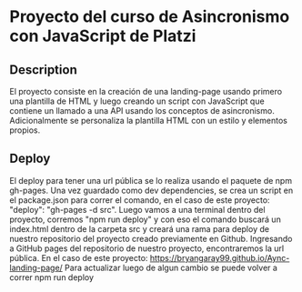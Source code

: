 # Proyecto del curso de Asincronismo con JavaScript de Platzi

## Description 
El proyecto consiste en la creación de una landing-page usando primero una plantilla de HTML 
y luego creando un script con JavaScript que contiene un llamado a una API usando los conceptos de asincronismo. 
Adicionalmente se personaliza la plantilla HTML con un estilo y elementos propios. 

## Deploy 
El deploy para tener una url pública se lo realiza usando el paquete de npm gh-pages. Una vez guardado como dev
dependencies, se crea un script en el package.json para correr el comando, en el caso de este proyecto:
"deploy": "gh-pages -d src". Luego vamos a una terminal dentro del proyecto, corremos "npm run deploy" y con eso
el comando buscará un index.html dentro de la carpeta src y creará una rama para deploy de nuestro repositorio del 
proyecto creado previamente en Github. Ingresando a GitHub pages del repositorio de nuestro proyecto, encontraremos 
la url pública. 
En el caso de este proyecto: https://bryangaray99.github.io/Aync-landing-page/
Para actualizar luego de algun cambio se puede volver a correr npm run deploy
